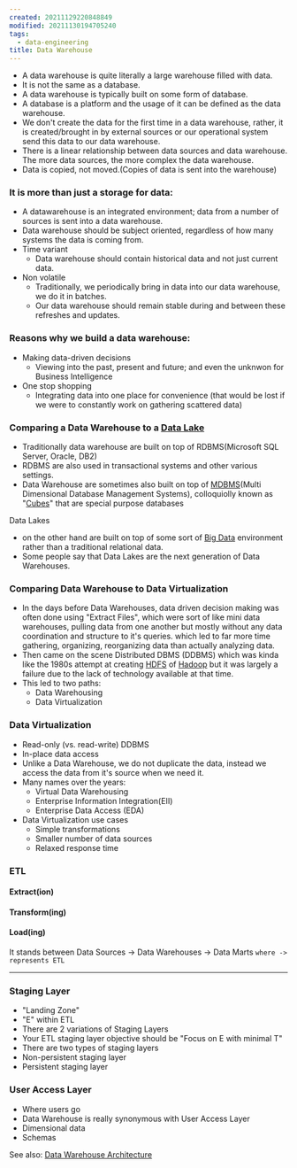 ```yaml
---
created: 20211129220848849
modified: 20211130194705240
tags:
  - data-engineering
title: Data Warehouse
---
```


- A data warehouse is quite literally a large warehouse filled with data.
- It is not the same as a database.
- A data warehouse is typically built on some form of database.
- A database is a platform and the usage of it can be defined as the data warehouse.
- We don't create the data for the first time in a data warehouse, rather, it is created/brought in by external sources or our operational system send this data to our data warehouse.
- There is a linear relationship between data sources and data warehouse. The more data sources, the more complex the data warehouse.
- Data is copied, not moved.(Copies of data is sent into the warehouse)

### It is more than just a storage for data:

- A datawarehouse is an integrated environment; data from a number of sources is sent into a data warehouse.
- Data warehouse should be subject oriented, regardless of how many systems the data is coming from.
- Time variant
  - Data warehouse should contain historical data and not just current data.
- Non volatile
  - Traditionally, we periodically bring in data into our data warehouse, we do it in batches.
  - Our data warehouse should remain stable during and between these refreshes and updates.

### Reasons why we build a data warehouse:

- Making data-driven decisions
  - Viewing into the past, present and future; and even the unknwon for Business Intelligence
- One stop shopping
  - Integrating data into one place for convenience (that would be lost if we were to constantly work on gathering scattered data)

### Comparing a Data Warehouse to a [Data Lake](#Data%20Lake)

- Traditionally data warehouse are built on top of RDBMS(Microsoft SQL Server, Oracle, DB2)
- RDBMS are also used in transactional systems and other various settings.
- Data Warehouse are sometimes also built on top of [MDBMS](#MDBMS)(Multi Dimensional Database Management Systems), colloquiolly known as "[Cubes](#MDBMS)" that are special purpose databases

Data Lakes

- on the other hand are built on top of some sort of [Big Data](#Big%20Data) environment rather than a traditional relational data.
- Some people say that Data Lakes are the next generation of Data Warehouses.

### Comparing Data Warehouse to Data Virtualization

- In the days before Data Warehouses, data driven decision making was often done using "Extract Files", which were sort of like mini data warehouses, pulling data from one another but mostly without any data coordination and structure to it's queries. which led to far more time gathering, organizing, reorganizing data than actually analyzing data.
- Then came on the scene Distributed DBMS (DDBMS) which was kinda like the 1980s attempt at creating [HDFS](#HDFS) of [Hadoop](#Hadoop) but it was largely a failure due to the lack of technology available at that time.
- This led to two paths:
  - Data Warehousing
  - Data Virtualization

### Data Virtualization

- Read-only (vs. read-write) DDBMS
- In-place data access
- Unlike a Data Warehouse, we do not duplicate the data, instead we access the data from it's source when we need it.
- Many names over the years:
  - Virtual Data Warehousing
  - Enterprise Information Integration(EII)
  - Enterprise Data Access (EDA)
- Data Virtualization use cases
  - Simple transformations
  - Smaller number of data sources
  - Relaxed response time

### ETL

#### Extract(ion)

#### Transform(ing)

#### Load(ing)

It stands between Data Sources -\> Data Warehouses -\> Data Marts
`where -> represents ETL`

---

### Staging Layer

- "Landing Zone"
- "E" within ETL
- There are 2 variations of Staging Layers
- Your ETL staging layer objective should be "Focus on E with minimal T"
- There are two types of staging layers
- Non-persistent staging layer
- Persistent staging layer

### User Access Layer

- Where users go
- Data Warehouse is really synonymous with User Access Layer
- Dimensional data
- Schemas

See also: [Data Warehouse Architecture](#Data%20Warehouse%20Architecture)

